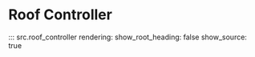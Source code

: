 # Roof Controller

::: src.roof_controller
    rendering:
        show_root_heading: false
        show_source: true
